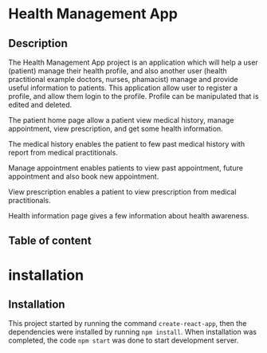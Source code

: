 # Health Management App

## Description

The Health Management App project is an application which will help a user (patient) manage their health profile, and also another user (health practitional example doctors, nurses, phamacist) manage and provide useful information to patients. This application allow user to register a profile, and allow them login to the profile. Profile can be manipulated that is edited and deleted.

The patient home page allow a patient view medical history, manage appointment, view prescription, and get some health information.

The medical history enables the patient to few past medical history with report from medical practitionals.

Manage appointment enables patients to view past appointment, future appointment and also book new appointment.

View prescription enables a patient to view prescription from medical practitionals.

Health information page gives a few information about health awareness.

## Table of content

# installation

## Installation

This project started by running the command `create-react-app`, then the dependencies were installed by running `npm install`. When installation was completed, the code `npm start` was done to start development server.

##
